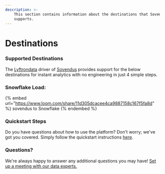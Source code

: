 ```yaml
---
description: >-
    This section contains information about the destinations that Sovendus
    supports.
---
```


# Destinations

### Supported Destinations

The [Lyftrondata](https://www.lyftrondata.com/) driver of [Sovendus](https://www.lyftrondata.com/integration/sovendus/) provides support for the below destinations for instant analytics with no engineering in just 4 simple steps.

### Snowflake Load:

{% embed url="https://www.loom.com/share/11d305dcacee4ca9887158c167f5fa8d" %}
sovendus to Snowflake
{% endembed %}

### Quickstart Steps

Do you have questions about how to use the platform? Don't worry; we've got you covered. Simply follow the quickstart instructions [here](../../../quickstart-steps.md).

### Questions? <a href="#questions" id="questions"></a>

We're always happy to answer any additional questions you may have! [Set up a meeting with our data experts.](https://www.lyftrondata.com/book-a-meeting/)
